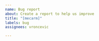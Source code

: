```yaml
---
name: Bug report
about: Create a report to help us improve
title: "[mecarm]"
labels: bug
assignees: vroncevic

---
```



